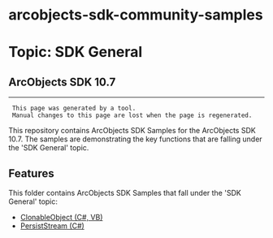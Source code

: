 # arcobjects-sdk-community-samples 
# Topic: SDK General
## ArcObjects SDK 10.7  

----------
     This page was generated by a tool.
     Manual changes to this page are lost when the page is regenerated.

This repository contains ArcObjects SDK Samples for the ArcObjects SDK 10.7.  The samples are demonstrating the key functions that are falling under the 'SDK General' topic.  


## Features

This folder contains ArcObjects SDK Samples that fall under the 'SDK General' topic:

* [ClonableObject (C#, VB)](../../../../tree/master/Net/SDK_General/ClonableObject)  
* [PersistStream (C#)](../../../../tree/master/Net/SDK_General/PersistStream)  


